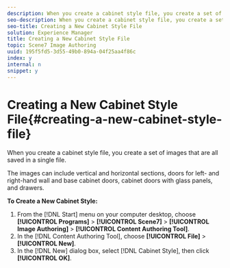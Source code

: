 ```yaml
---
description: When you create a cabinet style file, you create a set of images that are all saved in a single file.
seo-description: When you create a cabinet style file, you create a set of images that are all saved in a single file.
seo-title: Creating a New Cabinet Style File
solution: Experience Manager
title: Creating a New Cabinet Style File
topic: Scene7 Image Authoring
uuid: 195f5fd5-3d55-49b0-894a-04f25aa4f86c
index: y
internal: n
snippet: y
---
```


# Creating a New Cabinet Style File{#creating-a-new-cabinet-style-file}

When you create a cabinet style file, you create a set of images that are all saved in a single file.

The images can include vertical and horizontal sections, doors for left- and right-hand wall and base cabinet doors, cabinet doors with glass panels, and drawers.

**To Create a New Cabinet Style:** 

1. From the [!DNL Start] menu on your computer desktop, choose **[!UICONTROL Programs]** > **[!UICONTROL Scene7]** > **[!UICONTROL Image Authoring]** > **[!UICONTROL Content Authoring Tool]**.
1. In the [!DNL Content Authoring Tool], choose **[!UICONTROL File]** > **[!UICONTROL New]**.
1. In the [!DNL New] dialog box, select [!DNL Cabinet Style], then click **[!UICONTROL OK]**.

